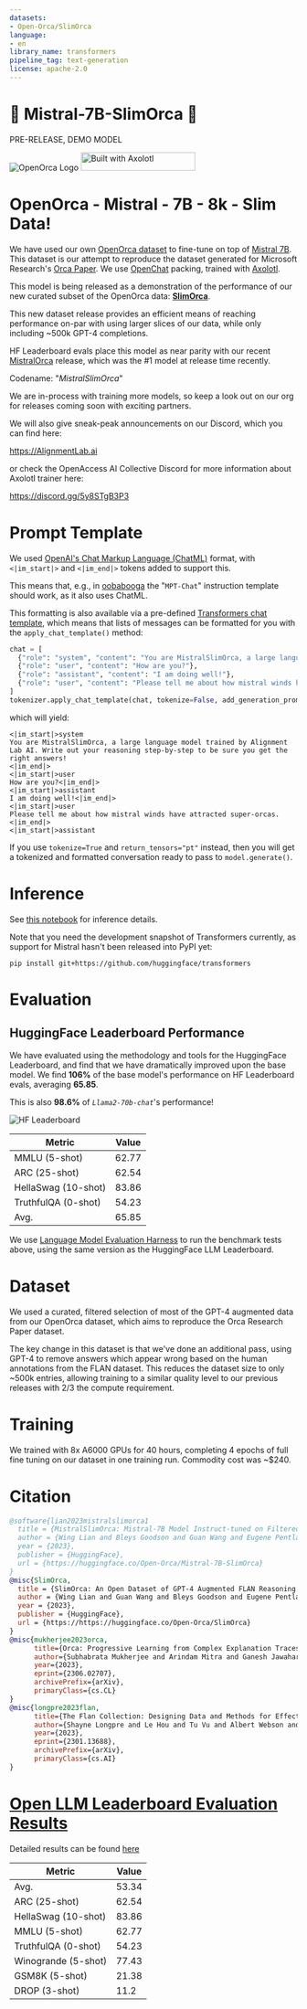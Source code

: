 ```yaml
---
datasets:
- Open-Orca/SlimOrca
language:
- en
library_name: transformers
pipeline_tag: text-generation
license: apache-2.0
---
```


<p><h1>🐋 Mistral-7B-SlimOrca 🐋</h1></p>


PRE-RELEASE, DEMO MODEL


![OpenOrca Logo](https://huggingface.co/Open-Orca/Mistral-7B-OpenOrca/resolve/main/Images/MistralOrcaLogo.png "MistralOrca Logo")
[<img src="https://raw.githubusercontent.com/OpenAccess-AI-Collective/axolotl/main/image/axolotl-badge-web.png" alt="Built with Axolotl" width="200" height="32"/>](https://github.com/OpenAccess-AI-Collective/axolotl)


# OpenOrca - Mistral - 7B - 8k - Slim Data!

We have used our own [OpenOrca dataset](https://huggingface.co/datasets/Open-Orca/OpenOrca) to fine-tune on top of [Mistral 7B](https://huggingface.co/mistralai/Mistral-7B-v0.1). 
This dataset is our attempt to reproduce the dataset generated for Microsoft Research's [Orca Paper](https://arxiv.org/abs/2306.02707).
We use [OpenChat](https://huggingface.co/openchat) packing, trained with [Axolotl](https://github.com/OpenAccess-AI-Collective/axolotl).

This model is being released as a demonstration of the performance of our new curated subset of the OpenOrca data: **[SlimOrca](https://huggingface.co/datasets/Open-Orca/SlimOrca)**.

This new dataset release provides an efficient means of reaching performance on-par with using larger slices of our data, while only including ~500k GPT-4 completions.

HF Leaderboard evals place this model as near parity with our recent [MistralOrca](https://huggingface.co/Open-Orca/Mistral-7B-OpenOrca) release, which was the #1 model at release time recently.

Codename: "*MistralSlimOrca*"

We are in-process with training more models, so keep a look out on our org for releases coming soon with exciting partners.

We will also give sneak-peak announcements on our Discord, which you can find here:

https://AlignmentLab.ai

or check the OpenAccess AI Collective Discord for more information about Axolotl trainer here:

https://discord.gg/5y8STgB3P3



# Prompt Template

We used [OpenAI's Chat Markup Language (ChatML)](https://github.com/openai/openai-python/blob/main/chatml.md) format, with `<|im_start|>` and `<|im_end|>` tokens added to support this.

This means that, e.g., in [oobabooga](https://github.com/oobabooga/text-generation-webui/) the "`MPT-Chat`" instruction template should work, as it also uses ChatML.

This formatting is also available via a pre-defined [Transformers chat template](https://huggingface.co/docs/transformers/main/chat_templating),
which means that lists of messages can be formatted for you with the `apply_chat_template()` method:

```python
chat = [
  {"role": "system", "content": "You are MistralSlimOrca, a large language model trained by Alignment Lab AI. Write out your reasoning step-by-step to be sure you get the right answers!"}
  {"role": "user", "content": "How are you?"},
  {"role": "assistant", "content": "I am doing well!"},
  {"role": "user", "content": "Please tell me about how mistral winds have attracted super-orcas."},
]
tokenizer.apply_chat_template(chat, tokenize=False, add_generation_prompt=True)
```

which will yield:

```
<|im_start|>system
You are MistralSlimOrca, a large language model trained by Alignment Lab AI. Write out your reasoning step-by-step to be sure you get the right answers!
<|im_end|>
<|im_start|>user
How are you?<|im_end|>
<|im_start|>assistant
I am doing well!<|im_end|>
<|im_start|>user
Please tell me about how mistral winds have attracted super-orcas.<|im_end|>
<|im_start|>assistant
```

If you use `tokenize=True` and `return_tensors="pt"` instead, then you will get a tokenized 
and formatted conversation ready to pass to `model.generate()`.


# Inference

See [this notebook](https://colab.research.google.com/drive/tbd) for inference details.

Note that you need the development snapshot of Transformers currently, as support for Mistral hasn't been released into PyPI yet:

```
pip install git+https://github.com/huggingface/transformers
```


# Evaluation

## HuggingFace Leaderboard Performance

We have evaluated using the methodology and tools for the HuggingFace Leaderboard, and find that we have dramatically improved upon the base model.
We find **106%** of the base model's performance on HF Leaderboard evals, averaging **65.85**.


This is also **98.6%** of *`Llama2-70b-chat`*'s performance!

![HF Leaderboard](https://huggingface.co/Open-Orca/Mistral-7B-SlimOrca/resolve/main/Images/MistralSlimOrca7BHFLeaderboard.png)


| Metric | Value |
|-----------------------|-------|
| MMLU (5-shot)         | 62.77 |
| ARC (25-shot)         | 62.54 |
| HellaSwag (10-shot)   | 83.86 |
| TruthfulQA (0-shot)   | 54.23 |
| Avg.                  | 65.85 |

We use [Language Model Evaluation Harness](https://github.com/EleutherAI/lm-evaluation-harness) to run the benchmark tests above, using the same version as the HuggingFace LLM Leaderboard.


# Dataset

We used a curated, filtered selection of most of the GPT-4 augmented data from our OpenOrca dataset, which aims to reproduce the Orca Research Paper dataset.

The key change in this dataset is that we've done an additional pass, using GPT-4 to remove answers which appear wrong based on the human annotations from the FLAN dataset.
This reduces the dataset size to only ~500k entries, allowing training to a similar quality level to our previous releases with 2/3 the compute requirement.


# Training

We trained with 8x A6000 GPUs for 40 hours, completing 4 epochs of full fine tuning on our dataset in one training run.
Commodity cost was ~$240.


# Citation

```bibtex
@software{lian2023mistralslimorca1
  title = {MistralSlimOrca: Mistral-7B Model Instruct-tuned on Filtered, Corrected, OpenOrcaV1 GPT-4 Dataset},
  author = {Wing Lian and Bleys Goodson and Guan Wang and Eugene Pentland and Austin Cook and Chanvichet Vong and "Teknium"},
  year = {2023},
  publisher = {HuggingFace},
  url = {https://huggingface.co/Open-Orca/Mistral-7B-SlimOrca}
}
@misc{SlimOrca,
  title = {SlimOrca: An Open Dataset of GPT-4 Augmented FLAN Reasoning Traces, with Verification},
  author = {Wing Lian and Guan Wang and Bleys Goodson and Eugene Pentland and Austin Cook and Chanvichet Vong and "Teknium"},
  year = {2023},
  publisher = {HuggingFace},
  url = {https://https://huggingface.co/Open-Orca/SlimOrca}
}
@misc{mukherjee2023orca,
      title={Orca: Progressive Learning from Complex Explanation Traces of GPT-4}, 
      author={Subhabrata Mukherjee and Arindam Mitra and Ganesh Jawahar and Sahaj Agarwal and Hamid Palangi and Ahmed Awadallah},
      year={2023},
      eprint={2306.02707},
      archivePrefix={arXiv},
      primaryClass={cs.CL}
}
@misc{longpre2023flan,
      title={The Flan Collection: Designing Data and Methods for Effective Instruction Tuning}, 
      author={Shayne Longpre and Le Hou and Tu Vu and Albert Webson and Hyung Won Chung and Yi Tay and Denny Zhou and Quoc V. Le and Barret Zoph and Jason Wei and Adam Roberts},
      year={2023},
      eprint={2301.13688},
      archivePrefix={arXiv},
      primaryClass={cs.AI}
}
```

# [Open LLM Leaderboard Evaluation Results](https://huggingface.co/spaces/HuggingFaceH4/open_llm_leaderboard)
Detailed results can be found [here](https://huggingface.co/datasets/open-llm-leaderboard/details_Open-Orca__Mistral-7B-SlimOrca)

| Metric                | Value                     |
|-----------------------|---------------------------|
| Avg.                  | 53.34   |
| ARC (25-shot)         | 62.54          |
| HellaSwag (10-shot)   | 83.86    |
| MMLU (5-shot)         | 62.77         |
| TruthfulQA (0-shot)   | 54.23   |
| Winogrande (5-shot)   | 77.43   |
| GSM8K (5-shot)        | 21.38        |
| DROP (3-shot)         | 11.2         |
